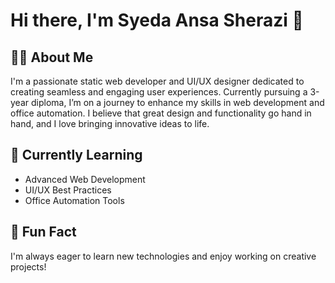 # Hi there, I'm Syeda Ansa Sherazi 👋

## 👩‍🎓 About Me
I'm a passionate static web developer and UI/UX designer dedicated to creating seamless and engaging user experiences. Currently pursuing a 3-year diploma, I’m on a journey to enhance my skills in web development and office automation. I believe that great design and functionality go hand in hand, and I love bringing innovative ideas to life.

## 🌱 Currently Learning
- Advanced Web Development
- UI/UX Best Practices
- Office Automation Tools

## 💬 Fun Fact
I'm always eager to learn new technologies and enjoy working on creative projects!

